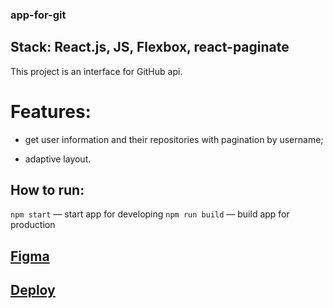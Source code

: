 ### app-for-git

## Stack: React.js, JS, Flexbox, react-paginate

This project is an interface for GitHub api.

# Features:

- get user information and their repositories with pagination by username;

- adaptive layout.

## How to run:

`npm start` — start app for developing
`npm run build` — build app for production

## <a href="https://www.figma.com/file/nPPYeW9okkBbIfxafG8XJP/Startup-Summer-2022-Task?node-id=288%3A20&t=SJTtdNJ0yKwNPYbh-0">Figma</a>

## <a href="https://github-search-nargisi.netlify.app/">Deploy</a>
